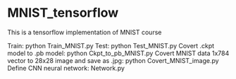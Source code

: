 # MNIST_tensorflow
This is a tensorflow implementation of MNIST course

Train: python Train_MNIST.py
Test: python Test_MNIST.py
Covert .ckpt model to .pb model: python Ckpt_to_pb_MNIST.py
Covert MNIST data 1x784 vector to 28x28 image and save as .jpg: python Covert_MNIST_image.py
Define CNN neural network: Network.py
